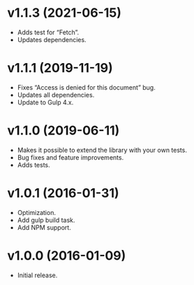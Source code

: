 # v1.1.3 (2021-06-15)

- Adds test for “Fetch”.
- Updates dependencies.

# v1.1.1 (2019-11-19)

- Fixes “Access is denied for this document” bug.
- Updates all dependencies.
- Update to Gulp 4.x.

# v1.1.0 (2019-06-11)

- Makes it possible to extend the library with your own tests.
- Bug fixes and feature improvements.
- Adds tests.

# v1.0.1 (2016-01-31)

- Optimization.
- Add gulp build task.
- Add NPM support.

# v1.0.0 (2016-01-09)

- Initial release.
